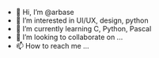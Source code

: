 - 👋 Hi, I’m @arbase
- 👀 I’m interested in UI/UX, design, python
- 🌱 I’m currently learning C, Python, Pascal
- 💞️ I’m looking to collaborate on ...
- 📫 How to reach me ...

<!---
arbase/arbase is a ✨ special ✨ repository because its `README.md` (this file) appears on your GitHub profile.
You can click the Preview link to take a look at your changes.
--->
